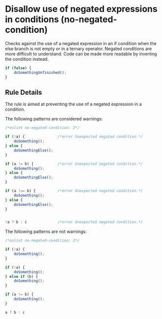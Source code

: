# Disallow use of negated expressions in conditions (no-negated-condition)

Checks against the use of a negated expression in an if condition when the else branch is not empty or in a ternary operator. Negated conditions are more difficult to understand. Code can be made more readable by inverting the condition instead.

```js
if (false) {
    doSomethingUnfinished();
}
```

## Rule Details

The rule is aimed at preventing the use of a negated expression in a condition.

The following patterns are considered warnings:

```js
/*eslint no-negated-condition: 2*/

if (!a) {               /*error Unexpected negated condition.*/
    doSomething();
} else {
    doSomethingElse();
}

if (a != b) {           /*error Unexpected negated condition.*/
    doSomething();
} else {
    doSomethingElse();
}

if (a !== b) {          /*error Unexpected negated condition.*/
    doSomething();
} else {
    doSomethingElse();
}


!a ? b : c              /*error Unexpected negated condition.*/

```

The following patterns are not warnings:


```js
/*eslint no-negated-condition: 2*/

if (!a) {
    doSomething();
}

if (!a) {
    doSomething();
} else if (b) {
    doSomething();
}

if (a != b) {
    doSomething();
}

a ? b : c

```
